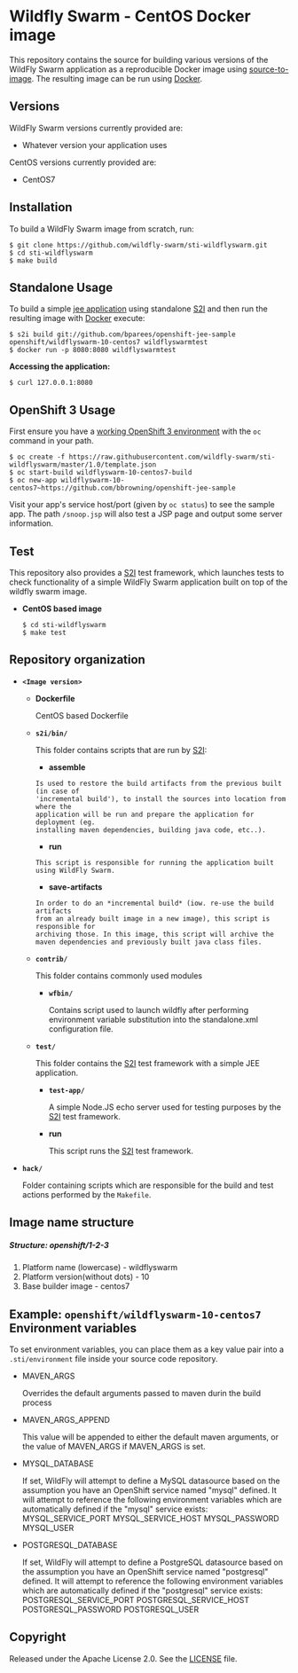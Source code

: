 Wildfly Swarm - CentOS Docker image
========================================

This repository contains the source for building various versions of
the WildFly Swarm application as a reproducible Docker image using
[source-to-image](https://github.com/openshift/source-to-image).  The
resulting image can be run using [Docker](http://docker.io).

Versions
---------------
WildFly Swarm versions currently provided are:
* Whatever version your application uses

CentOS versions currently provided are:
* CentOS7


Installation
---------------

To build a WildFly Swarm image from scratch, run:

```
$ git clone https://github.com/wildfly-swarm/sti-wildflyswarm.git
$ cd sti-wildflyswarm
$ make build
```

Standalone Usage
---------------------
To build a simple [jee application](https://github.com/bparees/openshift-jee-sample)
using standalone [S2I](https://github.com/openshift/source-to-image) and then run the
resulting image with [Docker](http://docker.io) execute:

```
$ s2i build git://github.com/bparees/openshift-jee-sample openshift/wildflyswarm-10-centos7 wildflyswarmtest
$ docker run -p 8080:8080 wildflyswarmtest
```

**Accessing the application:**
```
$ curl 127.0.0.1:8080
```

OpenShift 3 Usage
---------------------

First ensure you have a [working OpenShift 3
environment](http://www.openshift.org/) with the `oc` command in your
path.

```
$ oc create -f https://raw.githubusercontent.com/wildfly-swarm/sti-wildflyswarm/master/1.0/template.json
$ oc start-build wildflyswarm-10-centos7-build
$ oc new-app wildflyswarm-10-centos7~https://github.com/bbrowning/openshift-jee-sample
```

Visit your app's service host/port (given by `oc status`) to see the
sample app. The path `/snoop.jsp` will also test a JSP page and output
some server information.

Test
---------------------
This repository also provides a [S2I](https://github.com/openshift/source-to-image) test framework,
which launches tests to check functionality of a simple WildFly Swarm application built on top of the wildfly swarm image.

*  **CentOS based image**

    ```
    $ cd sti-wildflyswarm
    $ make test
    ```

Repository organization
------------------------
* **`<Image version>`**

    * **Dockerfile**

        CentOS based Dockerfile

    * **`s2i/bin/`**

        This folder contains scripts that are run by [S2I](https://github.com/openshift/source-to-image):

        *   **assemble**

          Is used to restore the build artifacts from the previous built (in case of
          'incremental build'), to install the sources into location from where the
          application will be run and prepare the application for deployment (eg.
          installing maven dependencies, building java code, etc..).


        *   **run**

          This script is responsible for running the application built
          using WildFly Swarm.

        *   **save-artifacts**

          In order to do an *incremental build* (iow. re-use the build artifacts
          from an already built image in a new image), this script is responsible for
          archiving those. In this image, this script will archive the
          maven dependencies and previously built java class files.

    * **`contrib/`**

        This folder contains commonly used modules

        * **`wfbin/`**

            Contains script used to launch wildfly after performing environment variable
            substitution into the standalone.xml configuration file.

    * **`test/`**

        This folder contains the [S2I](https://github.com/openshift/source-to-image)
        test framework with a simple JEE application.

        * **`test-app/`**

            A simple Node.JS echo server used for testing purposes by the [S2I](https://github.com/openshift/source-to-image) test framework.

        * **run**

            This script runs the [S2I](https://github.com/openshift/source-to-image) test framework.

* **`hack/`**

    Folder containing scripts which are responsible for the build and test actions performed by the `Makefile`.


Image name structure
------------------------
##### Structure: openshift/1-2-3

1. Platform name (lowercase) - wildflyswarm
2. Platform version(without dots) - 10
3. Base builder image - centos7

Example: `openshift/wildflyswarm-10-centos7`
Environment variables
---------------------
To set environment variables, you can place them as a key value pair into a `.sti/environment`
file inside your source code repository.

* MAVEN_ARGS

    Overrides the default arguments passed to maven durin the build process

* MAVEN_ARGS_APPEND

    This value will be appended to either the default maven arguments, or the value of MAVEN_ARGS if MAVEN_ARGS is set.

* MYSQL_DATABASE

    If set, WildFly will attempt to define a MySQL datasource based on the assumption you have an OpenShift service named "mysql" defined.
    It will attempt to reference the following environment variables which are automatically defined if the "mysql" service exists:
    MYSQL_SERVICE_PORT
    MYSQL_SERVICE_HOST
    MYSQL_PASSWORD
    MYSQL_USER

* POSTGRESQL_DATABASE

    If set, WildFly will attempt to define a PostgreSQL datasource based on the assumption you have an OpenShift service named "postgresql" defined.
    It will attempt to reference the following environment variables which are automatically defined if the "postgresql" service exists:
    POSTGRESQL_SERVICE_PORT
    POSTGRESQL_SERVICE_HOST
    POSTGRESQL_PASSWORD
    POSTGRESQL_USER


Copyright
--------------------

Released under the Apache License 2.0. See the [LICENSE](https://github.com/openshift/sti-wildfly/blob/master/LICENSE) file.
